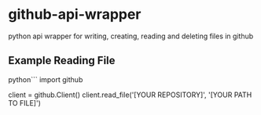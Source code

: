 # github-api-wrapper
python api wrapper for writing, creating, reading and deleting files in github


## Example Reading File

python```
import github

client = github.Client()
client.read_file('[YOUR REPOSITORY]', '[YOUR PATH TO FILE]')
```
